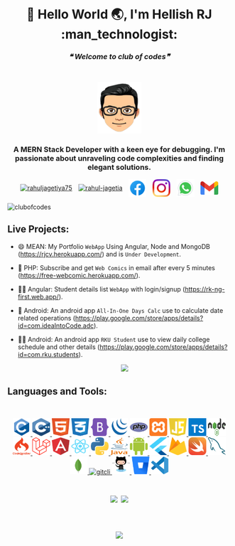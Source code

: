 <h1 align="center">👋 Hello World 🌏, I'm Hellish RJ :man_technologist:</h1>
<h3 align="center"><i>❝ Welcome to club of codes❞</i></h3></br>
<p id="dev-logo" align="center"><img src="img/bitmoji.png" width="100"></p>
<h3 align="center">A MERN Stack Developer with a keen eye for debugging. I'm passionate about unraveling code complexities and finding elegant solutions.</h3>

<!-- <h4 align="left">Connect with me:</h4> -->
<p align="center">
<a href="https://twitter.com/rahuljagetiya75" target="_blank"><img align="center" src="https://img.icons8.com/fluent/96/000000/twitter.png" alt="rahuljagetiya75" width="40" /></a>&emsp;<a href="https://linkedin.com/in/rahul-jagetia" target="_blank"><img align="center" src="https://img.icons8.com/fluent/96/000000/linkedin-2.png" alt="rahul-jagetia" width="40" /></a>&emsp;<a href="https://www.facebook.com/rahul8347/" target="_blank"><img align="center" src="img/fb.svg" alt="rahul-jagetia" width="40" /></a>&emsp;<a href="https://instagram.com/rahuljagetiya_rj" target="_blank"><img align="center" src="img/Instagram_5296765.svg" alt="rahuljagetiya_rj" width="40" /></a>&emsp;<a href="https://wa.me/+917990175306" target="_blank"><img align="center" src="img/wp.svg" alt="rjwp" width="40" /></a>&emsp;<a href="mailto:rjagetiya780@rku.ac.in" target="_blank"><img align="center" src="img/gmail.svg" alt="rjagetiya780@rku.ac.in" width="40" /></a></p>

<p align="left"> <img src="https://komarev.com/ghpvc/?username=clubofcodes&label=PROFILE+VIEWS&color=red&style=plastic" alt="clubofcodes" /> </p>

## Live Projects:

- 😄 MEAN: My Portfolio `WebApp` Using Angular, Node and MongoDB (<https://rjcv.herokuapp.com/>) and is `Under Development`.
- 💭 PHP: Subscribe and get `Web Comics` in email after every 5 minutes (<https://free-webcomic.herokuapp.com/>).
- 🧑‍🎓 Angular: Student details list `WebApp` with login/signup (<https://rk-ng-first.web.app/>). 
- 📆 Android: An android app `All-In-One Days Calc` use to calculate date related operations (<https://play.google.com/store/apps/details?id=com.ideaIntoCode.adc>).
- 🧑‍💻 Android: An android app `RKU Student` use to view daily college schedule and other details (<https://play.google.com/store/apps/details?id=com.rku.students>).

  <p align="center"><img height="240em" src="https://github-readme-streak-stats.herokuapp.com/?user=clubofcodes&theme=dark&hide_border=true&background=FFFFFF00&stroke=DD2727&border=DD2727&ring=DD2727&fire=FEE20A&currStreakNum=DD2727&currStreakLabel=00A62E&sideLabels=1976D2CC&background=000"></p>
## Languages and Tools:
  </br>
  <p align="center">  <a href="https://www.cprogramming.com/" target="_blank"> <img src="https://raw.githubusercontent.com/devicons/devicon/master/icons/c/c-original.svg" alt="c" width="40" height="40"/> </a>  <a href="https://www.w3schools.com/cpp/" target="_blank"> <img src="img/cpp.svg" alt="cplusplus" width="40" height="40"/> </a>  <a href="https://www.w3.org/html/" target="_blank"> <img src="img/html.svg" alt="html5" width="40" height="40"/> </a>  <a href="https://www.w3schools.com/css/" target="_blank"> <img src="img/css.svg" alt="css3" width="40" height="40"/> </a>  <a href="https://getbootstrap.com" target="_blank"> <img src="img/bootstrap.svg" alt="bootstrap" width="40" height="40"/> </a>  <a href="https://jquery.com/" target="_blank"> <img src="img/jQuery.svg" alt="jquery" width="40" height="40"/> </a> <a href="https://www.php.net" target="_blank"> <img src="https://raw.githubusercontent.com/devicons/devicon/master/icons/php/php-original.svg" alt="php" width="40" height="40"/> </a>  <a href="https://www.apachefriends.org/" target="_blank"> <img src="img/xampp.svg" alt="xampp" width="40" height="40"/> </a>  <a href="https://developer.mozilla.org/en-US/docs/Web/JavaScript" target="_blank"> <img src="img/javascript.svg" alt="javascript" width="40" height="40"/> </a>  <a href="https://www.typescriptlang.org/" target="_blank"> <img src="img/ts.svg" alt="typescript" width="40" height="40"/> </a>  <a href="https://nodejs.org/" target="_blank"> <img src="img/njs.svg" alt="nodejs" width="40" height="40"/> </a>  <a href="https://codeigniter.com/" target="_blank"> <img src="img/ci.svg" alt="codignitor" width="40" height="40"/> </a>  <a href="https://laravel.com/" target="_blank"> <img src="img/laravel.svg" alt="laravel" width="40" height="40"/> </a>  <a href="https://angular.io/" target="_blank"> <img src="img/ng.svg" alt="angular" width="40" height="40"/> </a>  <a href="https://reactjs.org/" target="_blank"> <img src="img/react.svg" alt="reactjs" width="40" height="40"/> </a>  <a href="https://www.python.org/" target="_blank"> <img src="img/py.svg" alt="python" width="40" height="40"/> </a>  <a href="https://www.java.com" target="_blank"> <img src="img/java.svg" alt="java" width="40" height="40"/> </a>  <a href="https://developer.android.com" target="_blank"> <img src="img/android.svg" alt="android" width="40" height="40"/> </a>  <a href="https://flutter.dev/" target="_blank"> <img src="img/flutter.svg" alt="flutter" width="40" height="40"/> </a>  <a href="https://firebase.google.com/" target="_blank"> <img src="img/firebase.svg" alt="firebase" width="40" height="40"/> </a>  <a href="https://swift.org/" target="_blank"> <img src="img/swift.svg" alt="iosSwift" width="40" height="40"/> </a>  <a href="https://www.mysql.com/" target="_blank"> <img src="img/mysql.svg" alt="mysql" width="40" height="40"/> </a> 
  <a href="https://www.mongodb.com/" target="_blank"> <img src="img/mdb.svg" alt="mongodb" width="40" height="40"/> </a>   <a href="https://git-scm.com/" target="_blank"> <img src="https://www.vectorlogo.zone/logos/git-scm/git-scm-icon.svg" alt="gitcli" width="40" height="40"/> </a>   <a href="https://github.com/" target="_blank"> <img src="img/github.svg" alt="github" width="40" height="40"/> </a>  <a href="https://bitbucket.org/" target="_blank"> <img src="img/bitb.svg" alt="bitbucket" width="40" height="40"/> </a>   <a href="https://code.visualstudio.com/" target="_blank"> <img src="img/vscode.svg" alt="vscode" width="40" height="40"/> </a>  </p>

</br>

<p align="center"><img height="130em" src="https://github-readme-stats.vercel.app/api?username=clubofcodes&show_icons=true&hide=issues&count_private=true&bg_color=0,6200ea,1976d2,00e5ff&title_color=fff&text_color=FFFF00&icon_color=FF0000&border_color=000&border_radius=10" />&nbsp;  <img height="130em" src="https://github-readme-stats.vercel.app/api/top-langs/?username=clubofcodes&layout=compact&langs_count=6&bg_color=0,00e5ff,1976d2,6200ea&title_color=fff&text_color=FFFF00&icon_color=FF0000&border_color=000&border_radius=10" /></p><br>

</br>

<p align="center"><img src="https://activity-graph.herokuapp.com/graph?username=clubofcodes&theme=react-dark&hide_border=true&area=true" /></p>
<!--
- 🤔 I’m looking for help with 
- 💬 Ask me about ...
- 📫 How to reach me: ...
- 😄 Pronouns: ...
- ⚡ Fun fact: ...
-->
